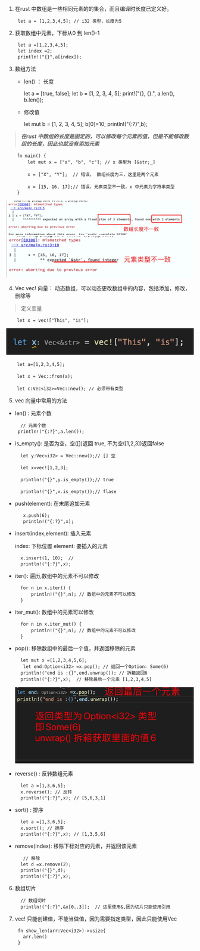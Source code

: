 1. 在rust 中数组是一些相同元素的的集合，而且编译时长度已定义好。

        let a = [1,2,3,4,5]; // i32 类型，长度为5

2. 获取数组中元素，下标从0 到 len()-1

        let a =[1,2,3,4,5];
        let index =2;
        println!("{}",a[index]);

3. 数组方法

   + len() ： 长度

        let a = [true, false];
        let b = [1, 2, 3, 4, 5];
        print!("{}, {}.", a.len(), b.len());

   + 修改值

        let mut b = [1, 2, 3, 4, 5];
        b[0]=10;
        println!("{:?}",b);

> ***在rust 中数组的长度是固定的，可以修改每个元素的值，但是不能修改数组的长度，因此也就没有添加元素***

        fn main() {
            let mut x = ["a", "b", "c"]; // x 类型为 [&str;_]

            x = ["X", "Y"];  // 错误， 数组长度为三，这里是两个元素

            x = [15, 16, 17];// 错误，元素类型不一致，x 中元素为字符串类型
        }

   ![avatar](../assets/arr1.jpg)
   ![avatar](../assets/arr2.jpg)

4. Vec<T> vec! 向量： 动态数组，可以动态更改数组中的内容，包括添加，修改，删除等

> 定义变量

        let x = vec!["This", "is"];
    
![avatar](../assets/vec.jpg)

        let a=[1,2,3,4,5];

        let x = Vec::from(a);

        let c:Vec<i32>=Vec::new(); // 必须带有类型

5. vec 向量中常用的方法

+ len() : 元素个数

        // 元素个数
       println!("{:?}",a.len());

+ is_empty(): 是否为空，空([])返回 true, 不为空([1,2,3])返回false

        let y:Vec<i32> = Vec::new();// [] 空

        let x=vec![1,2,3];

        println!("{}",y.is_empty());// true

        println!("{}",x.is_empty());// flase

+ push(element): 在末尾追加元素

         x.push(6);
         println!("{:?}",x);

+ insert(index,element): 插入元素

   index: 下标位置
   element: 要插入的元素

        x.insert(1, 10);  // 
        println!("{:?}",x);

+ iter(): 遍历,数组中的元素不可以修改

        for n in x.iter() {
            println!("{}",n); // 数组中的元素不可以修改
        }

+ iter_mut(): 数组中的元素可以修改

        for n in x.iter_mut() {
            println!("{}",n); // 数组中的元素不可以修改
        }

+ pop(): 移除数组中的最后一个值，并返回移除的元素

        let mut x =[1,2,3,4,5,6];
         let end:Option<i32> =x.pop(); // 返回一个Option: Some(6)
        println!("end is :{}",end.unwrap()); // 拆箱返回6
        println!("{:?}",x);  // 移除最后一个元素 [1,2,3,4,5]

   ![avatar](../assets/pop.jpg)

+ reverse() : 反转数组元素

        let a =[1,3,6,5];
        x.reverse(); // 反转
        println!("{:?}",x); // [5,6,3,1]

+ sort() : 排序

        let a =[1,3,6,5];
        x.sort(); // 排序
        println!("{:?}",x); // [1,3,5,6]

+ remove(index): 移除下标对应的元素，并返回该元素

         // 移除
        let d =x.remove(2);
        println!("{}",d);
        println!("{:?}",x);


6. 数组切片

         // 数组切片
         println!("{:?}",&x[0..3]);  // 这里使用&,因为切片只能使用引用

7. vec! 只能创建值，不能当做值，因为需要指定类型，因此只能使用Vec<T>

        fn show_len(arr:Vec<i32>)->usize{
          arr.len()
        }